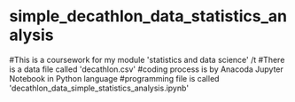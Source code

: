 # simple_decathlon_data_statistics_analysis
#This is a coursework for my module 'statistics and data science' /t
#There is a data file called 'decathlon.csv'
#coding process is by Anacoda Jupyter Notebook in Python language
#programming file is called 'decathlon_data_simple_statistics_analysis.ipynb'
